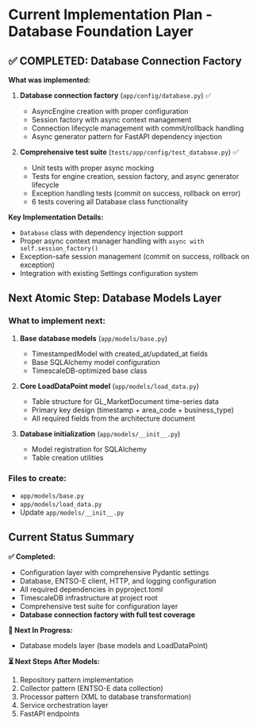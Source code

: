 # Current Implementation Plan - Database Foundation Layer

## ✅ COMPLETED: Database Connection Factory

**What was implemented:**

1. **Database connection factory** (`app/config/database.py`) ✅
   - AsyncEngine creation with proper configuration
   - Session factory with async context management
   - Connection lifecycle management with commit/rollback handling
   - Async generator pattern for FastAPI dependency injection

2. **Comprehensive test suite** (`tests/app/config/test_database.py`) ✅
   - Unit tests with proper async mocking
   - Tests for engine creation, session factory, and async generator lifecycle
   - Exception handling tests (commit on success, rollback on error)
   - 6 tests covering all Database class functionality

**Key Implementation Details:**
- `Database` class with dependency injection support
- Proper async context manager handling with `async with self.session_factory()`
- Exception-safe session management (commit on success, rollback on exception)
- Integration with existing Settings configuration system

## Next Atomic Step: Database Models Layer

### What to implement next:

1. **Base database models** (`app/models/base.py`)
   - TimestampedModel with created_at/updated_at fields
   - Base SQLAlchemy model configuration
   - TimescaleDB-optimized base class

2. **Core LoadDataPoint model** (`app/models/load_data.py`)
   - Table structure for GL_MarketDocument time-series data
   - Primary key design (timestamp + area_code + business_type)
   - All required fields from the architecture document

3. **Database initialization** (`app/models/__init__.py`)
   - Model registration for SQLAlchemy
   - Table creation utilities

### Files to create:
- `app/models/base.py`
- `app/models/load_data.py`
- Update `app/models/__init__.py`

## Current Status Summary

**✅ Completed:**
- Configuration layer with comprehensive Pydantic settings
- Database, ENTSO-E client, HTTP, and logging configuration
- All required dependencies in pyproject.toml
- TimescaleDB infrastructure at project root
- Comprehensive test suite for configuration layer
- **Database connection factory with full test coverage**

**🔄 Next In Progress:**
- Database models layer (base models and LoadDataPoint)

**⏳ Next Steps After Models:**
1. Repository pattern implementation
2. Collector pattern (ENTSO-E data collection)
3. Processor pattern (XML to database transformation)
4. Service orchestration layer
5. FastAPI endpoints
